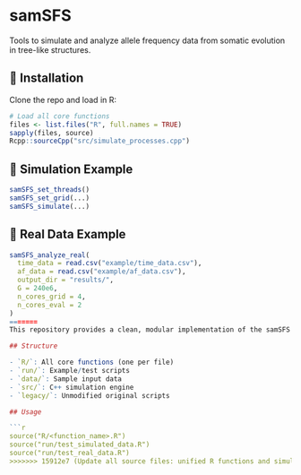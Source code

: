 # samSFS


Tools to simulate and analyze allele frequency data from somatic evolution in tree-like structures.

## 🔧 Installation

Clone the repo and load in R:

```r
# Load all core functions
files <- list.files("R", full.names = TRUE)
sapply(files, source)
Rcpp::sourceCpp("src/simulate_processes.cpp")
```

## 🚀 Simulation Example

```r
samSFS_set_threads()
samSFS_set_grid(...)
samSFS_simulate(...)
```

## 🧬 Real Data Example

```r
samSFS_analyze_real(
  time_data = read.csv("example/time_data.csv"),
  af_data = read.csv("example/af_data.csv"),
  output_dir = "results/",
  G = 240e6,
  n_cores_grid = 4,
  n_cores_eval = 2
)
=======
This repository provides a clean, modular implementation of the samSFS simulation and inference pipeline using the original function names.

## Structure

- `R/`: All core functions (one per file)
- `run/`: Example/test scripts
- `data/`: Sample input data
- `src/`: C++ simulation engine
- `legacy/`: Unmodified original scripts

## Usage

```r
source("R/<function_name>.R")
source("run/test_simulated_data.R")
source("run/test_real_data.R")
>>>>>>> 15912e7 (Update all source files: unified R functions and simulation core)
```
